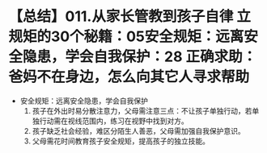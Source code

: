 # 【总结】011.从家长管教到孩子自律 立规矩的30个秘籍：05安全规矩：远离安全隐患，学会自我保护：28 正确求助：爸妈不在身边，怎么向其它人寻求帮助

-   安全规矩：远离安全隐患，学会自我保护
    1.  孩子在外出时易分散注意力，父母需注意三点：不让孩子单独行动，若单独行动需在视线范围内，练习在视野中找到对方。
    2.  孩子缺乏社会经验，难区分陌生人善恶，父母需加强自我保护意识。
    3.  父母需花时间教育孩子安全规矩，提高孩子的独立技能。